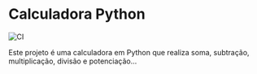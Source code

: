# Calculadora Python

![CI](https://github.com/Maria-arantes/Calculadora_python/actions/workflows/python-app.yml/badge.svg)

Este projeto é uma calculadora em Python que realiza soma, subtração, multiplicação, divisão e potenciação...
